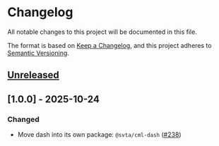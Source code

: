 # Changelog

All notable changes to this project will be documented in this file.

The format is based on [Keep a Changelog](https://keepachangelog.com/en/1.0.0/),
and this project adheres to
[Semantic Versioning](https://semver.org/spec/v2.0.0.html).

## [Unreleased]

## [1.0.0] - 2025-10-24

### Changed

- Move dash into its own package: `@svta/cml-dash` ([#238](https://github.com/streaming-video-technology-alliance/common-media-library/issues/238))

[Unreleased]: https://github.com/streaming-video-technology-alliance/common-media-library/compare/v1.0.0...HEAD
